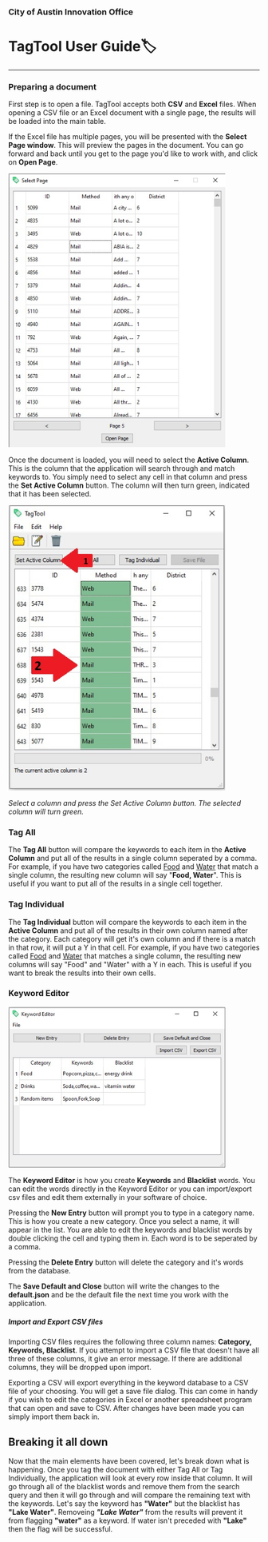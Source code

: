 ### City of Austin Innovation Office

# TagTool User Guide🏷️

---

### Preparing a document

First step is to open a file. TagTool accepts both **CSV** and **Excel** files. When opening a CSV file or an Excel document with a single page, the results will be loaded into the main table.

If the Excel file has multiple pages, you will be presented with the **Select Page window**. This will preview the pages in the document. You can go forward and back until you get to the page you'd like to work with, and click on **Open Page**.

<img title="" src="img\selectpage.jpg" alt="IMAGE" width="435">

Once the document is loaded, you will need to select the **Active Column**. This is the column that the application will search through and match keywords to. You simply need to select any cell in that column and press the **Set Active Column** button. The column will then turn green, indicated that it has been selected.

<img title="" src="img\activecolumn.jpg" alt="IMAGE" width="435">

*Select a column and press the Set Active Column button. The selected column will turn green.*

### Tag All

The **Tag All** button will compare the keywords to each item in the **Active Column** and put all of the results in a single column seperated by a comma. For example, if you have two categories called <u>Food</u> and <u>Water</u> that match a single column, the resulting new column will say "**Food, Water**". This is useful if you want to put all of the results in a single cell together.

### Tag Individual

The **Tag Individual** button will compare the keywords to each item in the **Active Column** and put all of the results in their own column named after the category. Each category will get it's own column and if there is a match in that row, it will put a Y in that cell. For example, if you have two categories called <u>Food</u> and <u>Water</u> that matches a single column, the resulting new columns will say "Food" and "Water" with a Y in each. This is useful if you want to break the results into their own cells.

### Keyword Editor

<img title="" src="img\keywordeditor.jpg" alt="IMAGE" width="435">

The **Keyword Editor** is how you create **Keywords** and **Blacklist** words. You can edit the words directly in the Keyword Editor or you can import/export csv files and edit them externally in your software of choice.

Pressing the **New Entry** button will prompt you to type in a category name. This is how you create a new category. Once you select a name, it will appear in the list. You are able to edit the keywords and blacklist words by double clicking the cell and typing them in. Each word is to be seperated by a comma. 

Pressing the **Delete Entry** button will delete the category and it's words from the database.

The **Save Default and Close** button will write the changes to the **default.json** and be the default file the next time you work with the application.

##### Import and Export CSV files

Importing CSV files requires the following three column names: **Category, Keywords, Blacklist**. If you attempt to import a CSV file that doesn't have all three of these columns, it give an error message. If there are additional columns, they will be dropped upon import.

Exporting a CSV will export everything in the keyword database to a CSV file of your choosing. You will get a save file dialog. This can come in handy if you wish to edit the categories in Excel or another spreadsheet program that can open and save to CSV. After changes have been made you can simply import them back in.

## Breaking it all down

Now that the main elements have been covered, let's break down what is happening. Once you tag the document with either Tag All or Tag Individually, the application will look at every row inside that column. It will go through all of the blacklist words and remove them from the search query and then it will go through and will compare the remaining text with the keywords. Let's say the keyword has **"Water"** but the blacklist has **"Lake Water"**. Removeing ***"Lake Water"*** from the results will prevent it from flagging **"water"** as a keyword. If water isn't preceded with **"Lake"** then the flag will be successful.